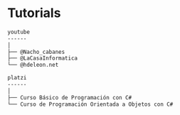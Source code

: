 # Tutorials

```bash
youtube
------
│  
├── @Nacho_cabanes
├── @LaCasaInformatica
└── @hdeleon.net
```

```bash
platzi
------
│  
├── Curso Básico de Programación con C#
└── Curso de Programación Orientada a Objetos con C#
```